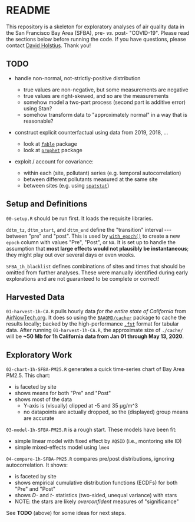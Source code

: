 # README

This repository is a skeleton for exploratory analyses of air quality data in the San Francisco Bay Area (SFBA), pre- _vs._ post- "COVID-19". Please read the sections below before running the code. If you have questions, please contact <a href="mailto:dholstius@baaqmd.gov">David Holstius</a>. Thank you!

## TODO

- handle non-normal, not-strictly-positive distribution
    - true values are non-negative, but some measurements are negative
    - true values are right-skewed, and so are the measurements
    - somehow model a two-part process (second part is additive error) using Stan?
    - somehow transform data to "approximately normal" in a way that is reasonable?

- construct explicit counterfactual using data from 2019, 2018, ...
    - look at [`fable`](https://cran.r-project.org/web/packages/fable/index.html) package 
    - look at [`prophet`](https://cran.r-project.org/web/packages/prophet/index.html) package

- exploit / account for covariance:
    - within each (site, pollutant) series (e.g. temporal autocorrelation)
    - between different pollutants measured at the same site
    - between sites (e.g. using [`spatstat`](https://cran.r-project.org/web/packages/spatstat/index.html))
    
## Setup and Definitions

`00-setup.R` should be run first. It loads the requisite libraries.

`ddtm_tz`, `dttm_start`, and `dttm_end` define the "transition" interval --- between "pre" and "post". This is used by [`with_epoch()`](https://github.com/BAAQMD/SFBA-COVID-air-quality/blob/master/code/with_epoch.R) to create a new `epoch` column with values "Pre", "Post", or `NA`. It is set up to handle the assumption that **most large effects would not plausibly be instantaneous**; they might play out over several days or even weeks. 

`SFBA_1h_blacklist` defines combinations of sites and times that should be omitted from further analyses. These were manually identified during early explorations and are not guaranteed to be complete or correct!

## Harvested Data

`01-harvest-1h-CA.R` pulls hourly data *for the entire state of California* from [AirNowTech.org](http://airnowtech.org). It does so using the [`BAAQMD/cacher`](https://github.com/BAAQMD/cacher) package to cache the results locally; backed by the high-performance [`.fst`](http://www.fstpackage.org) format for tabular data. After running `01-harvest-1h-CA.R`, the approximate size of `./cache/` will be **~50 Mb for 1h California data from Jan 01 through May 13, 2020**.

## Exploratory Work

`02-chart-1h-SFBA-PM25.R` generates a quick time-series chart of Bay Area PM2.5. This chart:
- is faceted by site
- shows means for both "Pre" and "Post"
- shows most of the data
    - Y-axis is (visually) clipped at -5 and 35 µg/m^3
    - no datapoints are actually dropped, so the (displayed) group means are accurate

`03-model-1h-SFBA-PM25.R` is a rough start. These models have been fit:
- simple linear model with fixed effect by `AQSID` (i.e., montoring site ID)
- simple mixed-effects model using `lme4`

`04-compare-1h-SFBA-PM25.R` compares pre/post distributions, ignoring autocorrelation. It shows:
- is faceted by site
- shows empirical cumulative distribution functions (ECDFs) for both "Pre" and "Post"
- shows _D-_ and _t-_ statistics (two-sided, unequal variance) with stars
- NOTE: the stars are likely _overconfident_ measures of "significance"

See **TODO** (above) for some ideas for next steps.
